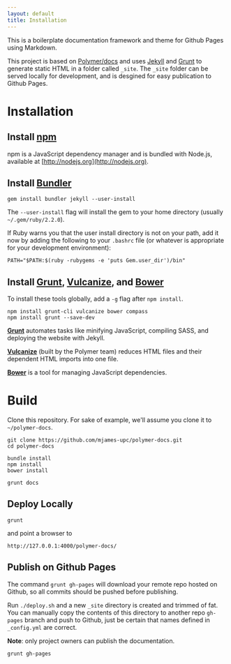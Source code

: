 ```yaml
---
layout: default
title: Installation
---
```


This is a boilerplate documentation framework and theme for Github Pages using Markdown.

This project is based on [Polymer/docs](https://github.com/Polymer/docs) and uses [Jekyll](https://jekyllrb.com) and [Grunt](https://gruntjs.com) to generate static HTML in a folder called `_site`. The `_site` folder can be served locally for  development, and is desgined for easy publication to Github Pages.

# Installation

##  Install [npm](https://www.npmjs.com)

npm is a JavaScript dependency manager and is bundled with Node.js, available at [http://nodejs.org](http://nodejs.org).

##  Install [Bundler](http://bundler.io)

    gem install bundler jekyll --user-install

The `--user-install` flag will install the gem to your home directory (usually `~/.gem/ruby/2.2.0`).

If Ruby warns you that the user install directory is not on your
path, add it now by adding the following to your `.bashrc` file
(or whatever is appropriate for your development environment):

    PATH="$PATH:$(ruby -rubygems -e 'puts Gem.user_dir')/bin"

## Install [Grunt](https://gruntjs.com), [Vulcanize](https://github.com/Polymer/vulcanize), and [Bower](http://bower.io)

To install these tools globally, add a `-g` flag after `npm install`.

    npm install grunt-cli vulcanize bower compass
    npm install grunt --save-dev

**[Grunt](https://gruntjs.com)** automates tasks like minifying JavaScript, compiling SASS, and deploying the website with Jekyll.

**[Vulcanize](https://github.com/Polymer/vulcanize)** (built by the Polymer team) reduces HTML files and their dependent HTML imports into one file. 

**[Bower](http://bower.io)** is a tool for managing JavaScript dependencies.


# Build

Clone this repository. For sake of example, we'll assume you clone 
it to `~/polymer-docs`.

    git clone https://github.com/mjames-upc/polymer-docs.git
    cd polymer-docs

    bundle install
    npm install
    bower install

    grunt docs

## Deploy Locally

    grunt
    
and point a browser to 

    http://127.0.0.1:4000/polymer-docs/

## Publish on Github Pages

The command `grunt gh-pages` will download your remote repo hosted on Github, so all commits should be pushed before publishing.

Run `./deploy.sh` and a new `_site` directory is created and trimmed of fat. You can manually copy the contents of this directory to another repo `gh-pages` branch and push to Github, just be certain that names defined in `_config.yml` are correct.

**Note**: only project owners can publish the documentation.

    grunt gh-pages



